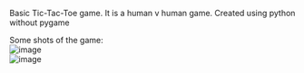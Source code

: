 Basic Tic-Tac-Toe game. It is a human v human game. Created using python without pygame

Some shots of the game: <br>
![image](https://github.com/user-attachments/assets/66583cd6-b7e0-4258-8211-9e7e13641b43) <br>
![image](https://github.com/user-attachments/assets/e3f643bc-3eb3-40fe-9afa-d89bd9912847)
 <br><br>
